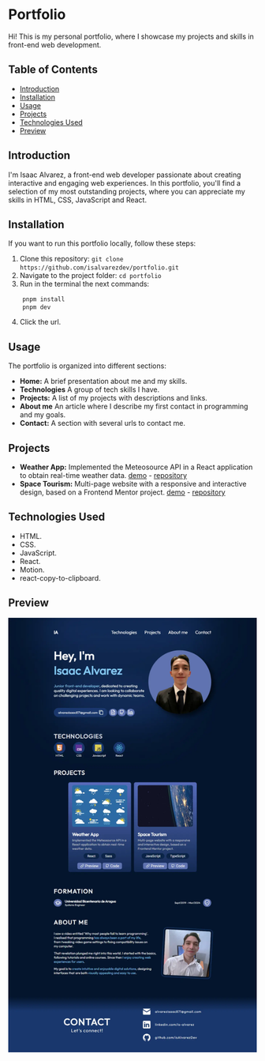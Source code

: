 # Portfolio

Hi! This is my personal portfolio, where I showcase my projects and skills in front-end web development.

## Table of Contents

- [Introduction](#introduction)
- [Installation](#installation)
- [Usage](#usage)
- [Projects](#projects)
- [Technologies Used](#technologies-used)
- [Preview](#preview)

## Introduction

I'm Isaac Alvarez, a front-end web developer passionate about creating interactive and engaging web experiences. In this portfolio, you'll find a selection of my most outstanding projects, where you can appreciate my skills in HTML, CSS, JavaScript and React.

## Installation

If you want to run this portfolio locally, follow these steps:

1.  Clone this repository: `git clone https://github.com/isalvarezdev/portfolio.git`
2.  Navigate to the project folder: `cd portfolio`
3.  Run in the terminal the next commands: 
```
    pnpm install
    pnpm dev
```
4. Click the url.

## Usage

The portfolio is organized into different sections:

-   **Home:** A brief presentation about me and my skills.
-   **Technologies** A group of tech skills I have.
-   **Projects:** A list of my projects with descriptions and links.
-   **About me** An article where I describe my first contact in programming and my goals.
-   **Contact:** A section with several urls to contact me.

## Projects

-   **Weather App:** Implemented the Meteosource API in a React application to obtain real-time weather data. [demo](https://isalvarezdev.github.io/react-weather-app/) - [repository](https://github.com/isAlvarezDev/react-weather-app)
-   **Space Tourism:** Multi-page website with a responsive and interactive design, based on a Frontend Mentor project. [demo](https://juserdev.github.io/Personal-landing-page/retos-js-ts/retos/reto-19/) - [repository](https://github.com/JuSeRDev/Personal-landing-page/tree/main/retos-js-ts/retos/reto-19)

## Technologies Used

- HTML.
- CSS.
- JavaScript.
- React.
- Motion.
- react-copy-to-clipboard.

## Preview

![Portfolio image of Isaac Alvarez](/public/assets/screenshots/website-screenshot.webp)